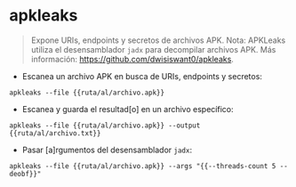 # apkleaks

> Expone URIs, endpoints y secretos de archivos APK.
> Nota: APKLeaks utiliza el desensamblador `jadx` para decompilar archivos APK.
> Más información: <https://github.com/dwisiswant0/apkleaks>.

- Escanea un archivo APK en busca de URIs, endpoints y secretos:

`apkleaks --file {{ruta/al/archivo.apk}}`

- Escanea y guarda el resultad[o] en un archivo específico:

`apkleaks --file {{ruta/al/archivo.apk}} --output {{ruta/al/archivo.txt}}`

- Pasar [a]rgumentos del desensamblador `jadx`:

`apkleaks --file {{ruta/al/archivo.apk}} --args "{{--threads-count 5 --deobf}}"`
